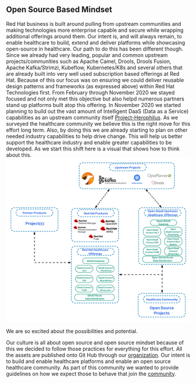 ## Open Source Based Mindset

Red Hat business is built around pulling from upstream communities and making technologies more enterprise capable and secure while wrapping additional offerings around them. Our intent is, and will always remain, to enable healthcare to build, extend and deliver platforms while showcasing open-source in healthcare. Our path to do this has been different though. Since we already had very leading, popular and common upstream projects/communities such as Apache Camel, Drools, Drools Fusion, Apache Kafka/Strimzi, Kubeflow, Kubernetes/K8s and several others that are already built into very well used subscription based offerings at Red Hat. Because of this our focus was on ensuring we could deliver reusable design patterns and frameworks (as expressed above) within Red Hat Technologies first. From February through November 2020 we stayed focused and not only met this objective but also helpd numerous partners stand up platforms built atop this offering. In November 2020 we started planning to build out the vast amount of Intelligent DaaS (Data as a Service) capabilities as an upstream community itself
<a href="https://github.com/Project-Herophilus" target="_blank">Project-Herophilus</a>. As we surveyed the healthcare community we believe this is the right move for this effort long term. Also, by doing this we are already starting to plan on other needed industry capabilities to help drive change. This will help us better support the healthcare industry and enable greater capabilities to be developed. As we start this shift here is a visual that shows how to think about this.
![iDaaS Upstream](../../images/iDAASPlatform-Visuals-iDAASUpstream.png)

We are so excited about the possibilities and potential.

Our culture is all about open source and open source mindset because of this we decided to follow those 
practices for everything for this effort. All the assets are published onto Git Hub through our
<a href="https://github.com/RedHat-Healthcare/" target="_blank"> organization</a>. Our intent is to build and 
enable healthcare platforms and enable an open source healthcare community. As part of this community we 
wanted to provide guidelines on how we expect those to behave that join the [community](CodeOfConduct.html).
